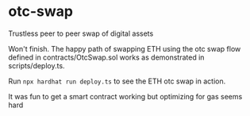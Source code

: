 # otc-swap
Trustless peer to peer swap of digital assets

Won't finish. The happy path of swapping ETH using the otc swap flow defined in 
contracts/OtcSwap.sol works as demonstrated in scripts/deploy.ts. 

Run `npx hardhat run deploy.ts`
to see the ETH otc swap in action. 

It was fun to get a smart contract working but optimizing for gas seems hard
